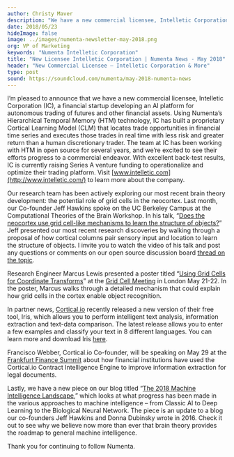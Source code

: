 ```yaml
---
author: Christy Maver
description: "We have a new commercial licensee, Intelletic Corporation, a financial startup developing an AI platform for autonomous trading. Jeff Hawkins spoke at the Computational Theories of the Brain Workshop in UC Berkeley. Research Engineer Marcus Lewis presented a poster at the Grid Cell Meeting at UCL."
date: 2018/05/23
hideImage: false
image: ../images/numenta-newsletter-may-2018.png
org: VP of Marketing
keywords: "Numenta Intelletic Corporation"
title: "New Licensee Intelletic Corporation | Numenta News - May 2018"
header: "New Commercial Licensee – Intelletic Corporation & More"
type: post
sound: https://soundcloud.com/numenta/may-2018-numenta-news
---
```


I’m pleased to announce that we have a new commercial licensee, Intelletic Corporation (IC), a financial startup developing an AI platform for autonomous trading of futures and other financial assets. Using Numenta’s Hierarchical Temporal Memory (HTM) technology, IC has built a proprietary Cortical Learning Model (CLM) that locates trade opportunities in financial time series and executes those trades in real time with less risk and greater return than a human discretionary trader. The team at IC has been working with HTM in open source for several years, and we’re excited to see their efforts progress to a commercial endeavor. With excellent back-test results, IC is currently raising Series A venture funding to operationalize and optimize their trading platform. Visit [www.intelletic.com](http://www.intelletic.com/) to learn more about the company.

Our research team has been actively exploring our most recent brain theory development: the potential role of grid cells in the neocortex. Last month, our Co-founder Jeff Hawkins spoke on the UC Berkeley Campus at the Computational Theories of the Brain Workshop. In his talk, “[Does the neocortex use grid cell-like mechanisms to learn the structure of objects?](/resources/papers-videos-and-more/jeff-hawkins-simons-institute-talk/)” Jeff presented our most recent research discoveries by walking through a proposal of how cortical columns pair sensory input and location to learn the structure of objects. I invite you to watch the video of his talk and post any questions or comments on our open source discussion board [thread on the topic](https://discourse.numenta.org/t/jeff-s-talk-simons-institute/3789/13).

Research Engineer Marcus Lewis presented a poster titled “[Using Grid Cells for Coordinate Transforms](/resources/papers-videos-and-more/grid-cell-meeting/)” at the [Grid Cell Meeting](/company/events/2018/05/21/grid-cell-meeting/) in London May 21-22. In the poster, Marcus walks through a detailed mechanism that could explain how grid cells in the cortex enable object recognition.

In partner news, [Cortical.io](http://www.cortical.io/) recently released a new version of their free tool, Iris, which allows you to perform intelligent text analysis, information extraction and text-data comparison. The latest release allows you to enter a few examples and classify your text in 8 different languages. You can learn more and download Iris [here](https://github.com/cortical-io/Iris).

Francisco Webber, Cortical.io Co-founder, will be speaking on May 29 at the [Frankfurt Finance Summit](http://www.cortical.io/company/events/frankfurt-finance-summit.html) about how financial institutions have used the Cortical.io Contract Intelligence Engine to improve information extraction for legal documents.

Lastly, we have a new piece on our blog titled “[The 2018 Machine Intelligence Landscape](https://numenta.com/blog/2018/05/16/the-2018-machine-intelligence-landscape/),” which looks at what progress has been made in the various approaches to machine intelligence – from Classic AI to Deep Learning to the Biological Neural Network. The piece is an update to a blog our co-founders Jeff Hawkins and Donna Dubinsky wrote in 2016. Check it out to see why we believe now more than ever that brain theory provides the roadmap to general machine intelligence.

Thank you for continuing to follow Numenta.

